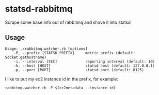statsd-rabbitmq
===============

Scrape some base info out of rabbitmq and shove it into statsd

Usage
-----

    Usage: ./rabbitmq.watcher.rb [options]
        -P, --prefix [STATSD_PREFIX]     metric prefix (default: Socket.gethostname)
        -i, --interval [SEC]             reporting interval (default: 10)
        -h, --host [HOST]                statsd host (default: 127.0.0.1)
        -p, --port [PORT]                statsd port (default: 8125)

I like to put my ec2 instance id in the prefix, for example:

    rabbitmq.watcher.rb -P $(ec2metadata --instance-id)
